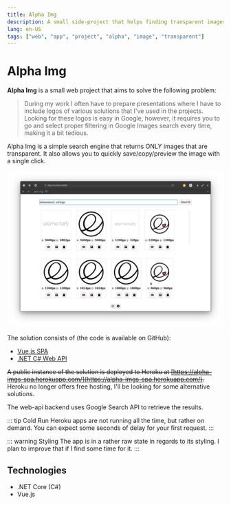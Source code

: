 ```yaml
---
title: Alpha Img
description: A small side-project that helps finding transparent images
lang: en-US
tags: ["web", "app", "project", "alpha", "image", "transparent"]
---
```


# Alpha Img

**Alpha Img** is a small web project that aims to solve the following problem:

> During my work I often have to prepare presentations where I have to include
> logos of various solutions that I've used in the projects. Looking for these
> logos is easy in Google, however, it requires you to go and select proper
> filtering in Google Images search every time, making it a bit tedious.

Alpha Img is a simple search engine that returns ONLY images that are
transparent. It also allows you to quickly save/copy/preview the image with a
single click.

![](./assets/alpha-img-spa.png)

The solution consists of (the code is available on GitHub):

- [Vue.js SPA](https://github.com/marcinjahn/alpha-img.spa-vue)
- [.NET C# Web API](https://github.com/marcinjahn/alpha-img.webapi-dotnet)

~~A public instance of the solution is deployed to Heroku at
[https://alpha-imgs-spa.herokuapp.com/](https://alpha-imgs-spa.herokuapp.com/).~~
Heroku no longer offers free hosting, I'll be looking for some alternative
solutions.

The web-api backend uses Google Search API to retrieve the results.

::: tip Cold Run
Heroku apps are not running all the time, but rather on demand. You can expect
some seconds of delay for your first request.
:::

::: warning Styling
The app is in a rather raw state in regards to its styling. I plan to improve
that if I find some time for it.
:::

## Technologies

- .NET Core (C#)
- Vue.js